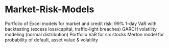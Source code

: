 # Market-Risk-Models
Portfolio of Excel models for market and credit risk:
99% 1-day VaR with backtesting (excess loss/capital, traffic-light breaches)
GARCH volatility modeling (normal distribution)
Portfolio VaR for six stocks
Merton model for probability of default, asset value & volatility
